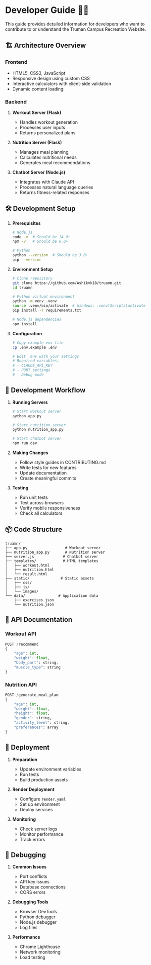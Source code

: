 # Developer Guide 👩‍💻

This guide provides detailed information for developers who want to contribute to or understand the Truman Campus Recreation Website.

## 🏗️ Architecture Overview

### Frontend
- HTML5, CSS3, JavaScript
- Responsive design using custom CSS
- Interactive calculators with client-side validation
- Dynamic content loading

### Backend
1. **Workout Server (Flask)**
   - Handles workout generation
   - Processes user inputs
   - Returns personalized plans

2. **Nutrition Server (Flask)**
   - Manages meal planning
   - Calculates nutritional needs
   - Generates meal recommendations

3. **Chatbot Server (Node.js)**
   - Integrates with Claude API
   - Processes natural language queries
   - Returns fitness-related responses

## 🛠️ Development Setup

1. **Prerequisites**
   ```bash
   # Node.js
   node -v  # Should be 14.0+
   npm -v   # Should be 6.0+

   # Python
   python --version  # Should be 3.8+
   pip --version
   ```

2. **Environment Setup**
   ```bash
   # Clone repository
   git clone https://github.com/Ashikvk18/truamn.git
   cd truamn

   # Python virtual environment
   python -m venv .venv
   source .venv/bin/activate  # Windows: .venv\Scripts\activate
   pip install -r requirements.txt

   # Node.js dependencies
   npm install
   ```

3. **Configuration**
   ```bash
   # Copy example env file
   cp .env.example .env

   # Edit .env with your settings
   # Required variables:
   # - CLAUDE_API_KEY
   # - PORT settings
   # - Debug mode
   ```

## 🔄 Development Workflow

1. **Running Servers**
   ```bash
   # Start workout server
   python app.py

   # Start nutrition server
   python nutrition_app.py

   # Start chatbot server
   npm run dev
   ```

2. **Making Changes**
   - Follow style guides in CONTRIBUTING.md
   - Write tests for new features
   - Update documentation
   - Create meaningful commits

3. **Testing**
   - Run unit tests
   - Test across browsers
   - Verify mobile responsiveness
   - Check all calculators

## 📦 Code Structure

```
truamn/
├── app.py                 # Workout server
├── nutrition_app.py       # Nutrition server
├── server.js             # Chatbot server
├── templates/            # HTML templates
│   ├── workout.html
│   ├── nutrition.html
│   └── result.html
├── static/              # Static assets
│   ├── css/
│   ├── js/
│   └── images/
└── data/               # Application data
    ├── exercises.json
    └── nutrition.json
```

## 🔌 API Documentation

### Workout API
```python
POST /recommend
{
    "age": int,
    "weight": float,
    "body_part": string,
    "muscle_type": string
}
```

### Nutrition API
```python
POST /generate_meal_plan
{
    "age": int,
    "weight": float,
    "height": float,
    "gender": string,
    "activity_level": string,
    "preferences": array
}
```

## 🚀 Deployment

1. **Preparation**
   - Update environment variables
   - Run tests
   - Build production assets

2. **Render Deployment**
   - Configure `render.yaml`
   - Set up environment
   - Deploy services

3. **Monitoring**
   - Check server logs
   - Monitor performance
   - Track errors

## 🐛 Debugging

1. **Common Issues**
   - Port conflicts
   - API key issues
   - Database connections
   - CORS errors

2. **Debugging Tools**
   - Browser DevTools
   - Python debugger
   - Node.js debugger
   - Log files

3. **Performance**
   - Chrome Lighthouse
   - Network monitoring
   - Load testing
